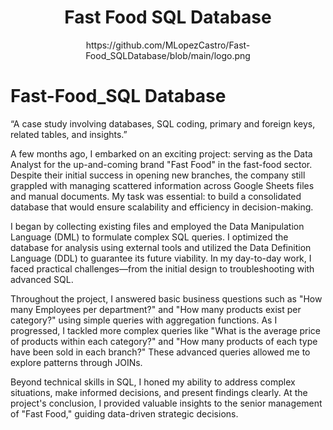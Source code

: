 <div align="center">
 <h1>Fast Food SQL Database</h1>
</div>

<div align="center">
 https://github.com/MLopezCastro/Fast-Food_SQLDatabase/blob/main/logo.png
</div>


# Fast-Food_SQL Database
“A case study involving databases, SQL coding, primary and foreign keys, related tables, and insights.”

A few months ago, I embarked on an exciting project: serving as the Data Analyst for the up-and-coming brand "Fast Food" in the fast-food sector. Despite their initial success in opening new branches, the company still grappled with managing scattered information across Google Sheets files and manual documents. My task was essential: to build a consolidated database that would ensure scalability and efficiency in decision-making.

I began by collecting existing files and employed the Data Manipulation Language (DML) to formulate complex SQL queries. I optimized the database for analysis using external tools and utilized the Data Definition Language (DDL) to guarantee its future viability. In my day-to-day work, I faced practical challenges—from the initial design to troubleshooting with advanced SQL.

Throughout the project, I answered basic business questions such as "How many Employees per department?" and "How many products exist per category?" using simple queries with aggregation functions. As I progressed, I tackled more complex queries like "What is the average price of products within each category?" and "How many products of each type have been sold in each branch?" These advanced queries allowed me to explore patterns through JOINs.

Beyond technical skills in SQL, I honed my ability to address complex situations, make informed decisions, and present findings clearly. At the project's conclusion, I provided valuable insights to the senior management of "Fast Food," guiding data-driven strategic decisions.

